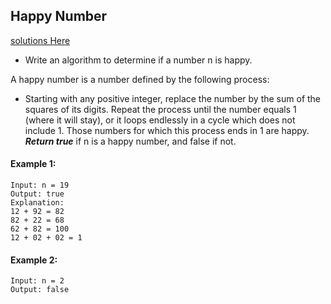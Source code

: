 ## Happy Number

[solutions Here](./solution.md)

- Write an algorithm to determine if a number n is happy.

A happy number is a number defined by the following process:

- Starting with any positive integer, replace the number by the sum of the squares of its digits.
Repeat the process until the number equals 1 (where it will stay), or it loops endlessly in a cycle which does not include 1.
Those numbers for which this process ends in 1 are happy.
***Return true*** if n is a happy number, and false if not.

 

#### Example 1:
```
Input: n = 19
Output: true
Explanation:
12 + 92 = 82
82 + 22 = 68
62 + 82 = 100
12 + 02 + 02 = 1
```
#### Example 2:
```
Input: n = 2
Output: false
```
